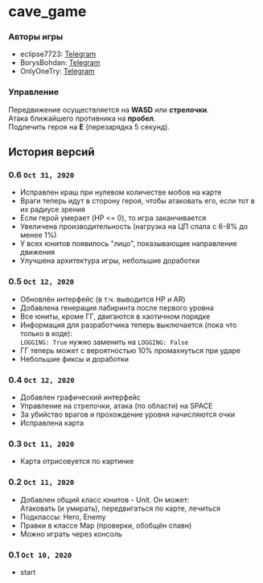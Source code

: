 # cave_game
### Авторы игры
* eclipse7723: [Telegram](https://t.me/eclipse7723)
* BorysBohdan: [Telegram](https://t.me/BohBorysenko)
* OnlyOneTry: [Telegram](https://t.me/OnlyOneTry)
### Управление
Передвижение осуществляется на **WASD** или **стрелочки**.  
Атака ближайшего противника на **пробел**.  
Подлечить героя на **E** (перезарядка 5 секунд).
## История версий
### 0.6 `Oct 31, 2020`
* Исправлен краш при нулевом количестве мобов на карте
* Враги теперь идут в сторону героя, чтобы атаковать его, если тот в их радиусе зрения
* Если герой умерает (HP <= 0), то игра заканчивается
* Увеличена производительность (нагрузка на ЦП спала с 6-8% до менее 1%)
* У всех юнитов появилось "лицо", показывающие направление движения
* Улучшена архитектура игры, небольшие доработки
### 0.5 `Oct 12, 2020`
* Обновлён интерфейс (в т.ч. выводится HP и AR)
* Добавлена генерация лабиринта после первого уровна
* Все юниты, кроме ГГ, двигаются в хаотичном порядке
* Информация для разработчика теперь выключается (пока что только в коде):  
`LOGGING: True` нужно заменить на `LOGGING: False`
* ГГ теперь может с вероятностью 10% промахнуться при ударе
* Небольшие фиксы и доработки
### 0.4 `Oct 12, 2020`
* Добавлен графический интерфейс
* Управление на стрелочки, атака (по области) на SPACE
* За убийство врагов и прохождение уровня начисляются очки
* Исправлена карта
### 0.3 `Oct 11, 2020`
* Карта отрисовуется по картинке
### 0.2 `Oct 11, 2020`
* Добавлен общий класс юнитов - Unit. Он может:  
Атаковать (и умирать), передвигаться по карте, лечиться
* Подклассы: Hero, Enemy
* Правки в классе Map (проверки, обобщён спавн)
* Можно играть через консоль
### 0.1 `Oct 10, 2020`
* start
